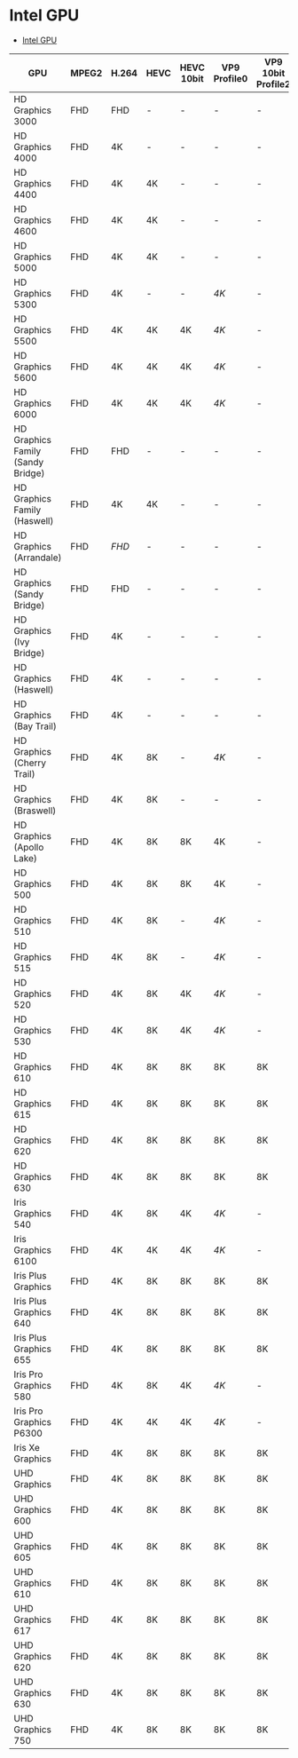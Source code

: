 # Intel GPU

- [Intel GPU](https://bluesky-soft.com/en/dxvac/deviceInfo/decoder/intel.html)

| GPU                                    | MPEG2        | H.264        | HEVC | HEVC 10bit | VP9 Profile0 | VP9 10bit Profile2 | AV1 Profile0 |
| -------------------------------------- | ------------ | ------------ | ---- | ---------- | ------------ | ------------------ | ------------ |
| HD Graphics 3000                       | FHD          | FHD          | -    | -          | -            | -                  | -            |
| HD Graphics 4000                       | FHD          | 4K           | -    | -          | -            | -                  | -            |
| HD Graphics 4400                       | FHD          | 4K           | 4K   | -          | -            | -                  | -            |
| HD Graphics 4600                       | FHD          | 4K           | 4K   | -          | -            | -                  | -            |
| HD Graphics 5000                       | FHD          | 4K           | 4K   | -          | -            | -                  | -            |
| HD Graphics 5300                       | FHD          | 4K           | -    | -          | *4K*         | -                  | -            |
| HD Graphics 5500                       | FHD          | 4K           | 4K   | 4K         | *4K*         | -                  | -            |
| HD Graphics 5600                       | FHD          | 4K           | 4K   | 4K         | *4K*         | -                  | -            |
| HD Graphics 6000                       | FHD          | 4K           | 4K   | 4K         | *4K*         | -                  | -            |
| HD Graphics Family (Sandy Bridge)      | FHD          | FHD          | -    | -          | -            | -                  | -            |
| HD Graphics Family (Haswell)           | FHD          | 4K           | 4K   | -          | -            | -                  | -            |
| HD Graphics (Arrandale)                | FHD          | *FHD*        | -    | -          | -            | -                  | -            |
| HD Graphics (Sandy Bridge)             | FHD          | FHD          | -    | -          | -            | -                  | -            |
| HD Graphics (Ivy Bridge)               | FHD          | 4K           | -    | -          | -            | -                  | -            |
| HD Graphics (Haswell)                  | FHD          | 4K           | -    | -          | -            | -                  | -            |
| HD Graphics (Bay Trail)                | FHD          | 4K           | -    | -          | -            | -                  | -            |
| HD Graphics (Cherry Trail)             | FHD          | 4K           | 8K   | -          | *4K*         | -                  | -            |
| HD Graphics (Braswell)                 | FHD          | 4K           | 8K   | -          | -            | -                  | -            |
| HD Graphics (Apollo Lake)              | FHD          | 4K           | 8K   | 8K         | 4K           | -                  | -            |
| HD Graphics 500                        | FHD          | 4K           | 8K   | 8K         | 4K           | -                  | -            |
| HD Graphics 510                        | FHD          | 4K           | 8K   | -          | *4K*         | -                  | -            |
| HD Graphics 515                        | FHD          | 4K           | 8K   | -          | *4K*         | -                  | -            |
| HD Graphics 520                        | FHD          | 4K           | 8K   | 4K         | *4K*         | -                  | -            |
| HD Graphics 530                        | FHD          | 4K           | 8K   | 4K         | *4K*         | -                  | -            |
| HD Graphics 610                        | FHD          | 4K           | 8K   | 8K         | 8K           | 8K                 | -            |
| HD Graphics 615                        | FHD          | 4K           | 8K   | 8K         | 8K           | 8K                 | -            |
| HD Graphics 620                        | FHD          | 4K           | 8K   | 8K         | 8K           | 8K                 | -            |
| HD Graphics 630                        | FHD          | 4K           | 8K   | 8K         | 8K           | 8K                 | -            |
| Iris Graphics 540                      | FHD          | 4K           | 8K   | 4K         | *4K*         | -                  | -            |
| Iris Graphics 6100                     | FHD          | 4K           | 4K   | 4K         | *4K*         | -                  | -            |
| Iris Plus Graphics                     | FHD          | 4K           | 8K   | 8K         | 8K           | 8K                 | -            |
| Iris Plus Graphics 640                 | FHD          | 4K           | 8K   | 8K         | 8K           | 8K                 | -            |
| Iris Plus Graphics 655                 | FHD          | 4K           | 8K   | 8K         | 8K           | 8K                 | -            |
| Iris Pro Graphics 580                  | FHD          | 4K           | 8K   | 4K         | *4K*         | -                  | -            |
| Iris Pro Graphics P6300                | FHD          | 4K           | 4K   | 4K         | *4K*         | -                  | -            |
| Iris Xe Graphics                       | FHD          | 4K           | 8K   | 8K         | 8K           | 8K                 | 8K           |
| UHD Graphics                           | FHD          | 4K           | 8K   | 8K         | 8K           | 8K                 | -            |
| UHD Graphics 600                       | FHD          | 4K           | 8K   | 8K         | 8K           | 8K                 | -            |
| UHD Graphics 605                       | FHD          | 4K           | 8K   | 8K         | 8K           | 8K                 | -            |
| UHD Graphics 610                       | FHD          | 4K           | 8K   | 8K         | 8K           | 8K                 | -            |
| UHD Graphics 617                       | FHD          | 4K           | 8K   | 8K         | 8K           | 8K                 | -            |
| UHD Graphics 620                       | FHD          | 4K           | 8K   | 8K         | 8K           | 8K                 | -            |
| UHD Graphics 630                       | FHD          | 4K           | 8K   | 8K         | 8K           | 8K                 | -            |
| UHD Graphics 750                       | FHD          | 4K           | 8K   | 8K         | 8K           | 8K                 | 8K           |


